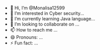 - 👋 Hi, I’m @Monalisa12599
- 👀 I’m interested in Cyber security...
- 🌱 I’m currently learning Java language...
- 💞️ I’m looking to collaborate on ...
- 📫 How to reach me ...
- 😄 Pronouns: ...
- ⚡ Fun fact: ...

<!---
Monalisa12599/Monalisa12599 is a ✨ special ✨ repository because its `README.md` (this file) appears on your GitHub profile.
You can click the Preview link to take a look at your changes.
--->
